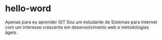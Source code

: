 # hello-word
Apenas para eu aprender GIT
Sou um estudante de Sistemas para Internet com um interesse crescente em desenvolvimento web e metodologias ágeis.
